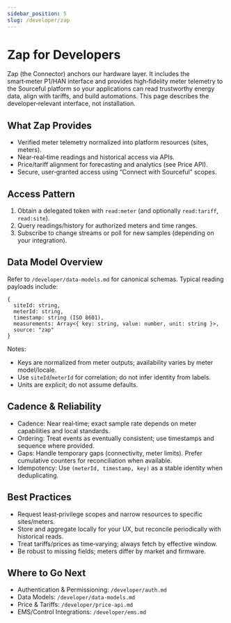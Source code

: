 ```yaml
---
sidebar_position: 5
slug: /developer/zap
---
```


# Zap for Developers

Zap (the Connector) anchors our hardware layer. It includes the smart‑meter P1/HAN interface and provides high‑fidelity meter telemetry to the Sourceful platform so your applications can read trustworthy energy data, align with tariffs, and build automations. This page describes the developer‑relevant interface, not installation.

## What Zap Provides
- Verified meter telemetry normalized into platform resources (sites, meters).
- Near‑real‑time readings and historical access via APIs.
- Price/tariff alignment for forecasting and analytics (see Price API).
- Secure, user‑granted access using “Connect with Sourceful” scopes.

## Access Pattern
1. Obtain a delegated token with `read:meter` (and optionally `read:tariff`, `read:site`).
2. Query readings/history for authorized meters and time ranges.
3. Subscribe to change streams or poll for new samples (depending on your integration).

## Data Model Overview
Refer to `/developer/data-models.md` for canonical schemas. Typical reading payloads include:
```
{
  siteId: string,
  meterId: string,
  timestamp: string (ISO 8601),
  measurements: Array<{ key: string, value: number, unit: string }>,
  source: "zap"
}
```
Notes:
- Keys are normalized from meter outputs; availability varies by meter model/locale.
- Use `siteId`/`meterId` for correlation; do not infer identity from labels.
- Units are explicit; do not assume defaults.

## Cadence & Reliability
- Cadence: Near real‑time; exact sample rate depends on meter capabilities and local standards.
- Ordering: Treat events as eventually consistent; use timestamps and sequence where provided.
- Gaps: Handle temporary gaps (connectivity, meter limits). Prefer cumulative counters for reconciliation when available.
- Idempotency: Use `(meterId, timestamp, key)` as a stable identity when deduplicating.

## Best Practices
- Request least‑privilege scopes and narrow resources to specific sites/meters.
- Store and aggregate locally for your UX, but reconcile periodically with historical reads.
- Treat tariffs/prices as time‑varying; always fetch by effective window.
- Be robust to missing fields; meters differ by market and firmware.

## Where to Go Next
- Authentication & Permissioning: `/developer/auth.md`
- Data Models: `/developer/data-models.md`
- Price & Tariffs: `/developer/price-api.md`
- EMS/Control Integrations: `/developer/ems.md`
